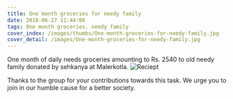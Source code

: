 ```yaml
---
title: One month groceries for needy family
date: 2018-06-27 11:44:08
tags: One month groceries, needy family
cover_index: /images/thumbs/One-month-groceries-for-needy-family.jpg
cover_detail: /images/One-month-groceries-for-needy-family.jpg
---
```


One month of daily needs groceries amounting to Rs. 2540 to old needy family donated by sehkanya at Malerkotla.
![Reciept](/images/One-month-groceries-for-needy-family-list.jpg)

Thanks to the group for your contributions towards this task. We urge you to join in our humble cause for a better society.